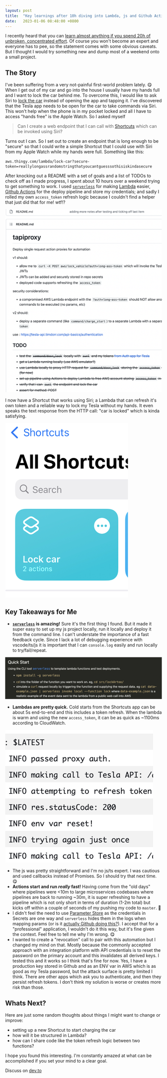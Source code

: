 ```yaml
---
layout: post
title:  "Key learnings after 10h diving into Lambda, js and Github Actions"
date:   2023-01-06 08:48:00 +0800
---
```


I recently heard that you can [learn almost anything if you spend 20h of unbroken, concentrated effort](https://youtu.be/JPCJEtMXOu0?t=1347). Of course you won't become an expert and everyone has to pee, so the statement comes with some obvious caveats. But I thought I would try something new and dump most of a weekend onto a small project. 

## The Story

I've been suffering from a very not-painful first-world problem lately. 😋 When I get out of my car and go into the house I usually have my hands full and I want to lock the car behind me. To overcome this, I would like to ask Siri to [lock the car](https://youtu.be/awui-L4J_p8) instead of opening the app and tapping it. I've discovered that the Tesla app needs to be open for the car to take commands via Siri. This won't help when the phone is in my pocket locked and all I have to access "hands free" is the Apple Watch. So I asked myself 

> Can I create a web endpoint that I can call with [Shortcuts](https://support.apple.com/en-gb/guide/shortcuts/welcome/ios) which can be invoked using Siri?

Turns out I can. So I set out to create an endpoint that is long enough to be "secure" so that I could write a simple Shortcut that I could use with Siri from my Apple Watch while my hands were full. Something like this:

```
aws.thingy.com/lambda/lock-car?secure-token=reallylongassrandomstringthatyoucantguesssothisiskindasecure
```

After knocking out a README with a set of goals and a list of TODOs to check off as I made progress, I spent about 10 hours over a weekend trying to get something to work. I used [`serverless`](https://www.npmjs.com/package/serverless) for making [Lambda](https://aws.amazon.com/lambda/) easier, [Github Actions](https://github.com/features/actions) for the deploy pipeline and store my credentials; and sadly I rolled my own `access_token` refresh logic because I couldn't find a helper that just did that for me! wtf!? 

![using a README as a backlog. do it!](/assets/some%20of%20the%20lock-car%20readme.png)

I now have a Shortcut that works using Siri; a Lambda that can refresh it's own token and a reliable way to lock my Tesla without my hands. It even speaks the text response from the HTTP call: "car is locked" which is kinda satisfying.

![the final product](/assets/lock%20car%20shortcut.jpg)

## Key Takeaways for Me

* **[`serverless`](https://www.serverless.com/) is amazing!** Sure it's the first thing I found. But it made it super easy to set up my js project locally, run it locally and deploy it from the command line. I can't understate the importance of a fast feedback cycle. Since I lack a lot of debugging experience with vscode/ts/js it is important that I can `console.log` easily and run locally to try/fail/repeat. 

![the Quick Start in the README is super terse with serverless](/assets/some%20of%20the%20quick%20start%20from%20the%20readme.png)

* **Lambdas are pretty quick.** Cold starts from the Shortcuts app can be about 5s end-to-end and this includes a token refresh. When the lambda is warm and using the new `access_token`, it can be as quick as ~1100ms according to CloudWatch.

![logs showing the token refresh on a cold call](/assets/cold%20start%20and%20token%20refresh.png)

* The js was pretty straightforward and I'm no js/ts expert. I was cautious and used callbacks instead of Promises. So I should try that next time. 😋
* **Actions start and run _really_ fast!** Having come from the "old days" where pipelines were <10m to large microservices codebases where pipelines are back to running ~30m, it is super refreshing to have a pipeline which is not only short in terms of duration (1-2m total) but kicks off within a couple of seconds of my pushing my code to `master`. 🥰
* I didn't feel the need to use [Parameter Store](https://docs.aws.amazon.com/systems-manager/latest/userguide/systems-manager-parameter-store.html) as the credentials in Secrets are one way and `serverless` hides them in the logs when mapping params (or is it [actually Github doing this?](https://docs.github.com/en/actions/security-guides/encrypted-secrets#accessing-your-secrets)). I accept that for a "professional" application, I wouldn't do it this way, but it's fine given the context. Feel free to tell me why I'm wrong. 😋
* I wanted to create a "revocation" call to pair with this automation but I changed my mind on that. Mostly because the commonly accepted approach with an integration platform with API credentials is to reset the password on the primary account and this invalidates all derived keys. I tested this and it works so I think that's fine for now. Yes, I have a production key stored in Github and as an ENV var in AWS which is as good as my Tesla password, but the attack surface is pretty limited I think. There are other apps which ask you to authenticate, and then they persist refresh tokens. I don't think my solution is worse or creates more risk than those.

## Whats Next?

Here are just some random thoughts about things I might want to change or improve:

* setting up a new Shortcut to start charging the car
* how will it be structured in Lambda?
* how can I share code like the token refresh logic between two functions?

I hope you found this interesting. I'm constantly amazed at what can be accomplished if you set your mind to a clear goal.

Discuss on [dev.to](https://dev.to/mattkocaj/key-learnings-after-10h-diving-into-lambda-js-and-github-actions-4g3i)

<!-- 
todo: read 30m of `The Elements of Style` and do a 15m timebox edit of the post. 
-->
